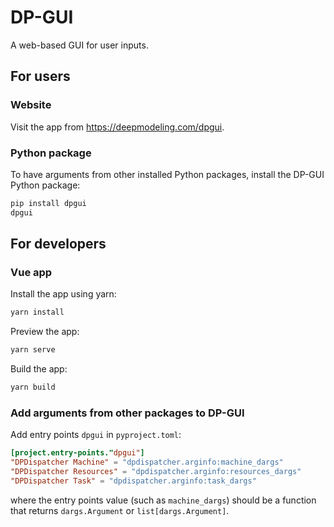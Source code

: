 # DP-GUI

A web-based GUI for user inputs.

## For users

### Website

Visit the app from https://deepmodeling.com/dpgui.

### Python package

To have arguments from other installed Python packages, install the DP-GUI Python package:

```sh
pip install dpgui
dpgui
```

## For developers

### Vue app

Install the app using yarn:

```sh
yarn install
```

Preview the app:

```sh
yarn serve
```

Build the app:

```sh
yarn build
```

### Add arguments from other packages to DP-GUI

Add entry points `dpgui` in `pyproject.toml`:

```toml
[project.entry-points."dpgui"]
"DPDispatcher Machine" = "dpdispatcher.arginfo:machine_dargs"
"DPDispatcher Resources" = "dpdispatcher.arginfo:resources_dargs"
"DPDispatcher Task" = "dpdispatcher.arginfo:task_dargs"
```

where the entry points value (such as `machine_dargs`) should be a function that returns `dargs.Argument` or `list[dargs.Argument]`.
